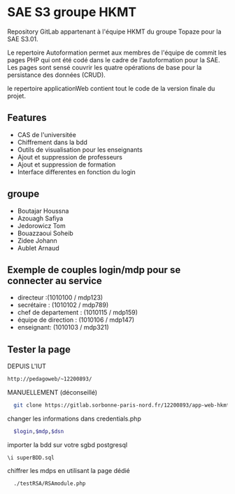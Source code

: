 
# SAE S3 groupe HKMT




Repository GitLab appartenant à l'équipe HKMT du groupe Topaze pour la SAE S3.01.





Le repertoire Autoformation permet aux membres de l'équipe de commit les pages PHP qui ont été codé dans le cadre de l'autoformation pour la SAE.
Les pages sont sensé couvrir les quatre opérations de base pour la persistance des données (CRUD).

le repertoire applicationWeb contient tout le code de la version finale du projet.
## Features

- CAS de l'universitée
- Chiffrement dans la bdd
- Outils de visualisation pour les enseignants
- Ajout et suppression de professeurs
- Ajout et suppression de formation
- Interface differentes en fonction du login

## groupe


- Boutajar Houssna
- Azouagh Safiya
- Jedorowicz Tom
- Bouazzaoui Soheib 
- Zidee Johann
- Aublet Arnaud

## Exemple de  couples login/mdp pour se connecter au service 

- directeur :(1010100 / mdp123)
- secrétaire : (1010102 / mdp789)
- chef de departement : (1010115 / mdp159)
- équipe de direction : (1010106 / mdp147)
- enseignant: (1010103 / mdp321)


## Tester la page

DEPUIS L'IUT
```bash
http://pedagoweb/~12200893/
```

MANUELLEMENT (déconseillé)

```bash
  git clone https://gitlab.sorbonne-paris-nord.fr/12200893/app-web-hkmt.git
```

changer les informations dans credentials.php
```bash
  $login,$mdp,$dsn
```

importer la bdd sur votre sgbd postgresql
```postgresql
\i superBDD.sql
```
chiffrer les mdps en utilisant la page dédié
```bash
  ./testRSA/RSAmodule.php
```


